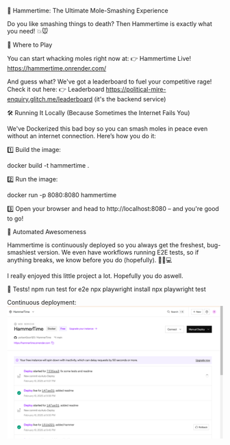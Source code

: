 🔨 Hammertime: The Ultimate Mole-Smashing Experience

Do you like smashing things to death? Then Hammertime is exactly what you need! 💥🐭

🚀 Where to Play

You can start whacking moles right now at:
👉 Hammertime Live! https://hammertime.onrender.com/

And guess what? We've got a leaderboard to fuel your competitive rage! Check it out here:
👉 Leaderboard  https://political-mire-enquiry.glitch.me/leaderboard (it's the backend service)

🛠️ Running It Locally (Because Sometimes the Internet Fails You)

We've Dockerized this bad boy so you can smash moles in peace even without an internet connection. Here’s how you do it:

1️⃣ Build the image:

docker build -t hammertime .

2️⃣ Run the image:

docker run -p 8080:8080 hammertime

3️⃣ Open your browser and head to http://localhost:8080 – and you're good to go!

🤖 Automated Awesomeness

Hammertime is continuously deployed so you always get the freshest, bug-smashiest version. We even have workflows running E2E tests, so if anything breaks, we know before you do (hopefully). 🕵️‍♂️💻

I really enjoyed this little project a lot. Hopefully you do aswell.

🤖 Tests!
npm run test
for e2e 
npx playwright install
npx playwright test

Continuous deployment:
![alt text](image.png)
